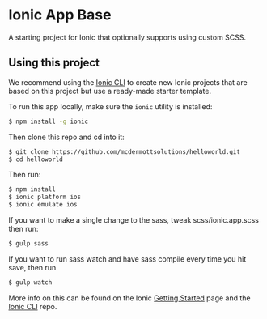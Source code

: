 Ionic App Base
=====================

A starting project for Ionic that optionally supports using custom SCSS.

## Using this project

We recommend using the [Ionic CLI](https://github.com/driftyco/ionic-cli) to create new Ionic projects that are based on this project but use a ready-made starter template.

To run this app locally, make sure the `ionic` utility is installed:

```bash
$ npm install -g ionic
```

Then clone this repo and cd into it:
```bash
$ git clone https://github.com/mcdermottsolutions/helloworld.git
$ cd helloworld
```

Then run:

```bash
$ npm install
$ ionic platform ios
$ ionic emulate ios
```

If you want to make a single change to the sass, tweak scss/ionic.app.scss then run:

```bash
$ gulp sass
```

If you want to run sass watch and have sass compile every time you hit save, then run

```bash
$ gulp watch
```

More info on this can be found on the Ionic [Getting Started](http://ionicframework.com/getting-started) page and the [Ionic CLI](https://github.com/driftyco/ionic-cli) repo.
